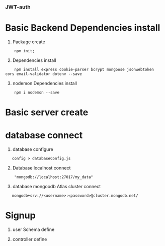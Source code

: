 ### JWT-auth

# Basic Backend Dependencies install 
1. Package create 
``` 
    npm init;
```
2. Dependencies install 
```
    npm install express cookie-parser bcrypt mongoose jsonwebtoken cors email-validator dotenv --save
```
3. nodemon Dependencies install
```
    npm i nodemon --save
```

# Basic server create 

# database connect 

1. database configure
 ```
    config > databaseConfig.js

 ```

2.  Database localhost connect 

```
    "mongodb://localhost:27017/my_data"
```

3. database mongoodb Atlas cluster connect 
 ```
    mongodb+srv://<username>:<password>@cluster.mongodb.net/
 ```

 # Signup 

 1. user Schema define 

 2. controller define 
 

